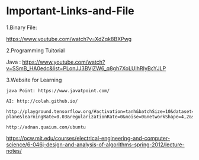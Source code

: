 # Important-Links-and-File
1.Binary File:

https://www.youtube.com/watch?v=XdZqk8BXPwg


2.Programming Tuitorial 

Java : https://www.youtube.com/watch?v=SSmB_HA0edc&list=PLonJJ3BVjZW6_q8gh7XoLUIhRIyBcYJLP

3.Website for Learning

    java Point: https://www.javatpoint.com/ 

    AI: http://colah.github.io/
    
    http://playground.tensorflow.org/#activation=tanh&batchSize=10&dataset=circle&regDataset=reg-plane&learningRate=0.03&regularizationRate=0&noise=0&networkShape=4,2&seed=0.21241&showTestData=false&discretize=false&percTrainData=50&x=true&y=true&xTimesY=false&xSquared=false&ySquared=false&cosX=false&sinX=false&cosY=false&sinY=false&collectStats=false&problem=classification&initZero=false&hideText=false
    
    http://adnan.quaium.com/ubuntu

https://ocw.mit.edu/courses/electrical-engineering-and-computer-science/6-046j-design-and-analysis-of-algorithms-spring-2012/lecture-notes/
